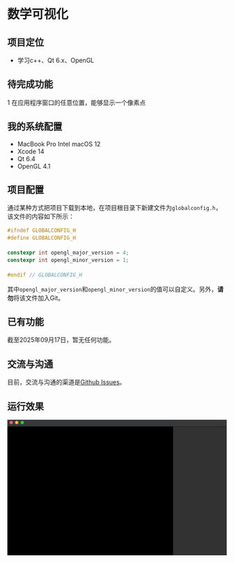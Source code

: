 # 数学可视化

## 项目定位

- 学习c++、Qt 6.x、OpenGL

## 待完成功能

1 在应用程序窗口的任意位置，能够显示一个像素点

## 我的系统配置

- MacBook Pro Intel macOS 12
- Xcode 14
- Qt 6.4
- OpenGL 4.1

## 项目配置

通过某种方式把项目下载到本地，在项目根目录下新建文件为`globalconfig.h`，该文件的内容如下所示：

```cpp
#ifndef GLOBALCONFIG_H
#define GLOBALCONFIG_H

constexpr int opengl_major_version = 4;
constexpr int opengl_minor_version = 1;

#endif // GLOBALCONFIG_H

```

其中`opengl_major_version`和`opengl_minor_version`的值可以自定义。另外，**请勿**将该文件加入Git。

## 已有功能

截至2025年09月17日，暂无任何功能。

## 交流与沟通

目前，交流与沟通的渠道是[Github Issues](https://github.com/huayicheng2015/MathematicalVisualization/issues)。

## 运行效果

![运行效果图](https://github.com/huayicheng2015/MathematicalVisualization/blob/master/%E8%BF%90%E8%A1%8C%E6%95%88%E6%9E%9C%E5%9B%BE/%E6%88%AA%E5%B1%8F2025-09-17%2019.10.32.png)
